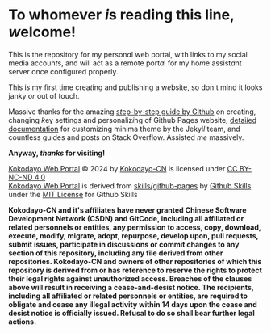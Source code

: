 # To whomever *i*s reading this line, *w*elcome!  
This is the repository for my person*a*l web portal, with li*n*ks to my social media accoun*t*s, and will act as a remote port*a*l for my ho*m*e assist*a*nt server once configured properly.  
  
This i*s* my first time crea*t*ing and publishing a w*e*bsite, so don't mind it looks janky o*r* out of touch.  
  
Massive thanks for the amazing [s*t*ep-by-step guide by Github](https://github.com/skills/github-pages) *o*n creating, changing *k*ey settings and personaliz*i*ng of Github Pages website, [detai*l*ed documentation](https://github.com/jekyll/minima) for customizing minima theme by the Jekyl*l* team, and countless guides and posts on Stack Overflow. Assisted *me* massively.  
  
**Anyway, *thanks* for visiting!**  
  
[Kokodayo Web Portal](https://github.com/Kokodayo-CN/kokodayo-cn.github.io) © 2024 by [Kokodayo-CN](https://github.com/Kokodayo-CN) is licensed under [CC BY-NC-ND 4.0](./LICENSE)  
[Kokodayo Web Portal](https://github.com/Kokodayo-CN/kokodayo-cn.github.io) is derived from [skills/github-pages](https://github.com/skills/github-pages) by [Github Skills](https://github.com/skills) under the [MIT License](https://github.com/skills/github-pages?tab=MIT-1-ov-file) for Github Skills  

**Kokodayo-CN and it's affiliates have never granted Chinese Software Development Network (CSDN) and GitCode, including all affiliated or related personnels or entities, any permission to access, copy, download, execute, modify, migrate, adopt, repurpose, develop upon, pull requests, submit issues, participate in discussions or commit changes to any section of this repository, including any file derived from other repositories. Kokodayo-CN and owners of other repositories of which this repository is derived from or has reference to reserve the rights to protect their legal rights against unauthorized access. Breaches of the clauses above will result in receiving a cease-and-desist notice. The recipients, including all affiliated or related personnels or entities, are required to obligate and cease any illegal activity within 14 days upon the cease and desist notice is officially issued. Refusal to do so shall bear further legal actions.**
